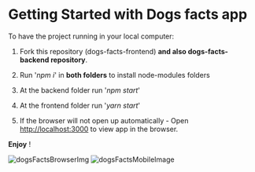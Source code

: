 
# Getting Started with Dogs facts app 

To have the project running in your local computer:

1. Fork this repository (dogs-facts-frontend) **and also dogs-facts-backend repository**.

2. Run  '*npm i*' in **both folders** to install node-modules folders

3. At the backend folder run  '*npm start*'

4. At the frontend folder run  '*yarn start*'

5. If the browser will not open up automatically - Open [http://localhost:3000](http://localhost:3000) to view app in the browser.

**Enjoy** !

![dogsFactsBrowserImg](https://user-images.githubusercontent.com/42407859/120096220-d7eb9c00-c132-11eb-9ccd-1e102d65e2a3.png)
![dogsFactsMobileImage](https://user-images.githubusercontent.com/42407859/120096316-6c55fe80-c133-11eb-9602-0bbddad495a5.png)
